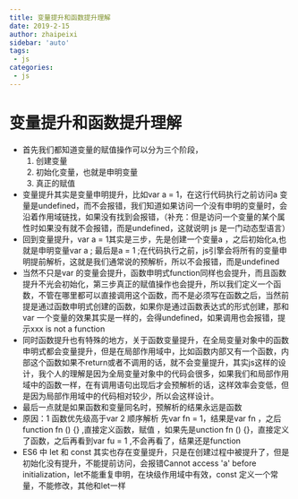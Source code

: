```yaml
---
title: 变量提升和函数提升理解
date: 2019-2-15
author: zhaipeixi
sidebar: 'auto'
tags:
 - js
categories:
 - js
---
```

# 变量提升和函数提升理解
  - 首先我们都知道变量的赋值操作可以分为三个阶段，
    1. 创建变量 
    2. 初始化变量，也就是申明变量 
    3. 真正的赋值
  - 变量提升其实是变量申明提升，比如var a = 1，在这行代码执行之前访问a 变量是undefined，而不会报错，我们知道如果访问一个没有申明的变量时，会沿着作用域链找，如果没有找到会报错，（补充：但是访问一个变量的某个属性时如果没有就不会报错，而是undefined，这就说明 js 是一门动态型语言）
  - 回到变量提升，var a = 1其实是三步，先是创建一个变量a ，之后初始化a,也就是申明变量var a ; 最后是a = 1 ;在代码执行之前，js引擎会将所有的变量申明提前解析，这就是我们通常说的预解析，所以不会报错，而是undefined
  - 当然不只是var 的变量会提升，函数申明式function同样也会提升，而且函数提升不光会初始化，第三步真正的赋值操作也会提升，所以我们定义一个函数，不管在哪里都可以直接调用这个函数，而不是必须写在函数之后，当然前提是通过函数申明式创建的函数，如果你是通过函数表达式的形式创建，那和var 一个变量的效果其实是一样的，会得undefined，如果调用也会报错，提示xxx is not a function
  - 同时函数提升也有特殊的地方，关于函数变量提升，在全局变量对象中的函数申明式都会变量提升，但是在局部作用域中，比如函数内部又有一个函数，内部这个函数如果不return或者不调用的话，就不会变量提升，其实js这样的设计，我个人的理解是因为全局变量对象中的代码会很多，如果我们和局部作用域中的函数一样，在有调用语句出现后才会预解析的话，这样效率会变低，但是因为局部作用域中的代码相对较少，所以会这样设计。
  - 最后一点就是如果函数和变量同名时，预解析的结果永远是函数
  - 原因：1 函数优先级高于var 2 顺序解析 先var fn = 1，结果是var fn ，之后function fn () {} ,直接定义函数，赋值 ，如果先是unction fn () {}，直接定义了函数，之后再看到var fu = 1 ,不会再看了，结果还是function
  - ES6 中 let 和 const 其实也存在变量提升，只是在创建过程中被提升了，但是初始化没有提升，不能提前访问，会报错Cannot access 'a' before initialization，let不能重复申明，在块级作用域中有效，const 定义一个常量，不能修改，其他和let一样